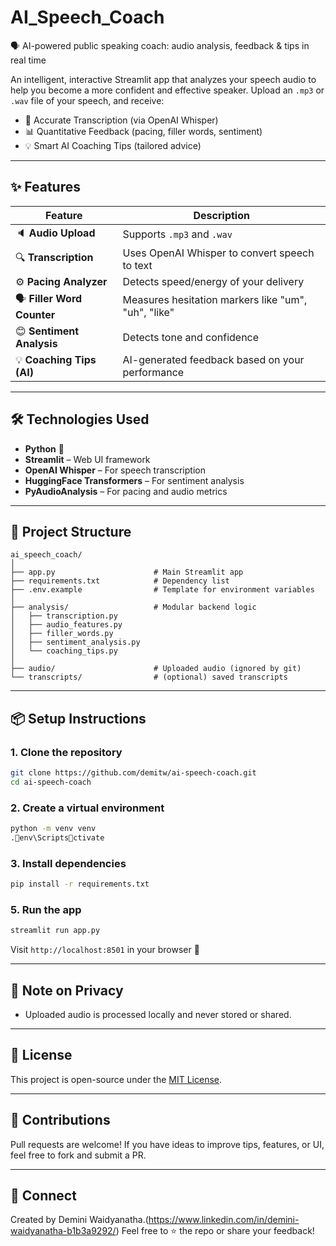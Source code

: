 # AI_Speech_Coach
🗣️ AI-powered public speaking coach: audio analysis, feedback &amp; tips in real time

An intelligent, interactive Streamlit app that analyzes your speech audio to help you become a more confident and effective speaker. Upload an `.mp3` or `.wav` file of your speech, and receive:

- 📝 Accurate Transcription (via OpenAI Whisper)
- 📊 Quantitative Feedback (pacing, filler words, sentiment)
- 💡 Smart AI Coaching Tips (tailored advice)

---

## ✨ Features

| Feature                  | Description |
|--------------------------|-------------|
| 🔈 **Audio Upload**        | Supports `.mp3` and `.wav` |
| 🔍 **Transcription**       | Uses OpenAI Whisper to convert speech to text |
| ⚙️ **Pacing Analyzer**     | Detects speed/energy of your delivery |
| 🗣️ **Filler Word Counter** | Measures hesitation markers like "um", "uh", "like" |
| 😊 **Sentiment Analysis**  | Detects tone and confidence |
| 💡 **Coaching Tips (AI)**  | AI-generated feedback based on your performance |

---

## 🛠️ Technologies Used

- **Python** 🐍
- **Streamlit** – Web UI framework
- **OpenAI Whisper** – For speech transcription
- **HuggingFace Transformers** – For sentiment analysis
- **PyAudioAnalysis** – For pacing and audio metrics


---

## 📁 Project Structure

```
ai_speech_coach/
│
├── app.py                      # Main Streamlit app
├── requirements.txt            # Dependency list
├── .env.example                # Template for environment variables
│
├── analysis/                   # Modular backend logic
│   ├── transcription.py
│   ├── audio_features.py
│   ├── filler_words.py
│   ├── sentiment_analysis.py
│   └── coaching_tips.py
│
├── audio/                      # Uploaded audio (ignored by git)
└── transcripts/                # (optional) saved transcripts
```

---

## 📦 Setup Instructions

### 1. Clone the repository

```bash
git clone https://github.com/demitw/ai-speech-coach.git
cd ai-speech-coach
```

### 2. Create a virtual environment

```bash
python -m venv venv
.env\Scriptsctivate
```

### 3. Install dependencies

```bash
pip install -r requirements.txt
```

### 5. Run the app

```bash
streamlit run app.py
```

Visit `http://localhost:8501` in your browser 🎉

---

## 🔐 Note on Privacy

- Uploaded audio is processed locally and never stored or shared.

---

## 📘 License

This project is open-source under the [MIT License](LICENSE).

---

## 🙌 Contributions

Pull requests are welcome! If you have ideas to improve tips, features, or UI, feel free to fork and submit a PR.

---

## 💬 Connect

Created by Demini Waidyanatha.(https://www.linkedin.com/in/demini-waidyanatha-b1b3a9292/) 
Feel free to ⭐ the repo or share your feedback!
